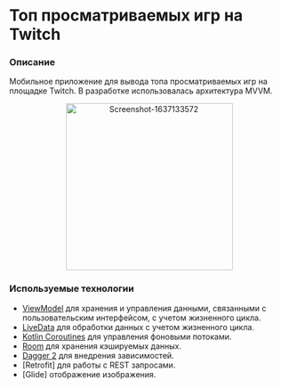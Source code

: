 # Топ просматриваемых игр на Twitch

### Описание
Мобильное приложение для вывода топа просматриваемых игр на площадке Twitch. В разработке использовалась архитектура MVVM.

<p align="center"><a href="https://ibb.co/hYBtfKP"><img src="https://i.ibb.co/5KrfF5N/Screenshot-1637133572.png" alt="Screenshot-1637133572" border="0" width="300"></a></p>

### Используемые технологии
* [ViewModel](https://developer.android.com/topic/libraries/architecture/viewmodel) для хранения и управления данными, связанными с пользовательским интерфейсом, с учетом жизненного цикла.
* [LiveData](https://developer.android.com/topic/libraries/architecture/livedata) для обработки данных с учетом жизненного цикла.
* [Kotlin Coroutines](https://kotlinlang.org/docs/reference/coroutines-overview.html) для управления фоновыми потоками.
* [Room](https://developer.android.com/topic/libraries/architecture/room) для хранения кэшируемых данных.
* [Dagger 2](https://developer.android.google.cn/codelabs/android-dagger) для внедрения зависимостей.
* [Retrofit] для работы с REST запросами.
* [Glide] отображение изображения.
